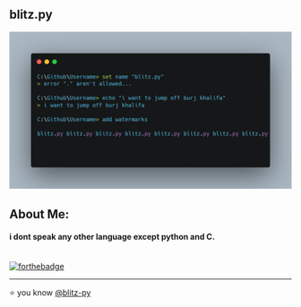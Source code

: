 ## blitz.py

![](https://github.com/blitz-py/blitz-py/blob/main/print.png)

## About Me:
#### i dont speak any other language except python and C. <br> <br>

[![forthebadge](https://forthebadge.com/images/badges/built-with-love.svg)](https://forthebadge.com)

---

⭐️ you know [@blitz-py](https://github.com/blitz-py)
